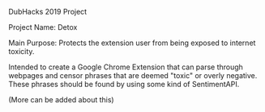 DubHacks 2019 Project

Project Name: Detox

Main Purpose: Protects the extension user from being exposed to internet toxicity.

Intended to create a Google Chrome Extension that can parse through webpages and censor
phrases that are deemed "toxic" or overly negative. These phrases should be found by
using some kind of SentimentAPI.

(More can be added about this)
